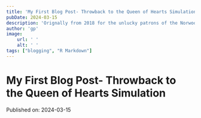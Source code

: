 ```yaml
---
title: 'My First Blog Post- Throwback to the Queen of Hearts Simulation'
pubDate: 2024-03-15
description: 'Orignally from 2018 for the unlucky patrons of the Norwood Elks Lodge.'
author: 'gp'
image:
    url: ' '
    alt: ' '
tags: ["blogging", "R Markdown"]
---
```

# My First Blog Post- Throwback to the Queen of Hearts Simulation

Published on: 2024-03-15

<object data="/assets/Queen_of_Hearts_Sim.pdf" width="1000" height="1000" type='application/pdf'></object>
